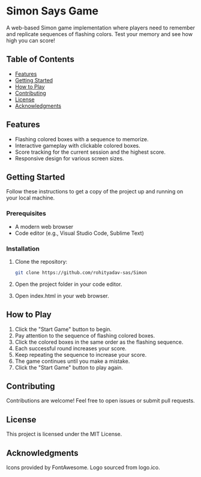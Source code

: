 # Simon Says Game

A web-based Simon game implementation where players need to remember and replicate sequences of flashing colors. Test your memory and see how high you can score!

## Table of Contents
- [Features](#features)
- [Getting Started](#getting-started)
- [How to Play](#how-to-play)
- [Contributing](#contributing)
- [License](#license)
- [Acknowledgments](#acknowledgments)

## Features
- Flashing colored boxes with a sequence to memorize.
- Interactive gameplay with clickable colored boxes.
- Score tracking for the current session and the highest score.
- Responsive design for various screen sizes.

## Getting Started
Follow these instructions to get a copy of the project up and running on your local machine.

### Prerequisites
- A modern web browser
- Code editor (e.g., Visual Studio Code, Sublime Text)

### Installation
1. Clone the repository:
   ```bash
   git clone https://github.com/rohityadav-sas/Simon

3. Open the project folder in your code editor.

4. Open index.html in your web browser.

## How to Play
1. Click the "Start Game" button to begin.
2. Pay attention to the sequence of flashing colored boxes.
3. Click the colored boxes in the same order as the flashing sequence.
4. Each successful round increases your score.
5. Keep repeating the sequence to increase your score.
6. The game continues until you make a mistake.
7. Click the "Start Game" button to play again.

## Contributing
Contributions are welcome! Feel free to open issues or submit pull requests.

## License
This project is licensed under the MIT License.

## Acknowledgments
Icons provided by FontAwesome.
Logo sourced from logo.ico.
